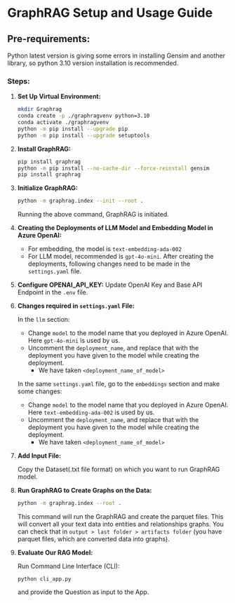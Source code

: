 # GraphRAG Setup and Usage Guide

## Pre-requirements:
Python latest version is giving some errors in installing Gensim and another library, so python 3.10 version installation is recommended.

### Steps:

1. **Set Up Virtual Environment:**

    ```sh
    mkdir Graphrag
    conda create -p ./graphragvenv python=3.10
    conda activate ./graphragvenv
    python -m pip install --upgrade pip
    python -m pip install --upgrade setuptools
    ```

2. **Install GraphRAG:**

    ```sh
    pip install graphrag
    python -m pip install --no-cache-dir --force-reinstall gensim
    pip install graphrag
    ```

3. **Initialize GraphRAG:**

    ```sh
    python -m graphrag.index --init --root .
    ```

    Running the above command, GraphRAG is initiated.

4. **Creating the Deployments of LLM Model and Embedding Model in Azure OpenAI:**

    - For embedding, the model is `text-embedding-ada-002`
    - For LLM model, recommended is `gpt-4o-mini`.
    After creating the deployments, following changes need to be made in the `settings.yaml` file.


5. **Configure OPENAI_API_KEY:**
    Update OpenAI Key and Base API Endpoint in the `.env` file.


6. **Changes required in `settings.yaml` File:**

    In the `llm` section:

    - Change `model` to the model name that you deployed in Azure OpenAI. Here `gpt-4o-mini` is used by us.
    - Uncomment the `deployment_name`, and replace that with the deployment you have given to the model while creating the deployment.
        - We have taken `<deployment_name_of_model>`

    In the same `settings.yaml` file, go to the `embeddings` section and make some changes:

    - Change `model` to the model name that you deployed in Azure OpenAI. Here `text-embedding-ada-002` is used by us.
    - Uncomment the `deployment_name`, and replace that with the deployment you have given to the model while creating the deployment.
        - We have taken `<deployment_name_of_model>`


7. **Add Input File:**

    Copy the Dataset(.txt file format) on which you want to run GraphRAG model.

8. **Run GraphRAG to Create Graphs on the Data:**

    ```sh
    python -m graphrag.index --root .
    ```

    This command will run the GraphRAG and create the parquet files. This will convert all your text data into entities and relationships graphs. You can check that in `output > last folder > artifacts folder` (you have parquet files, which are converted data into graphs).

9. **Evaluate Our RAG Model:**

    Run  Command Line Interface (CLI):
    ```
    python cli_app.py
    ```
    and provide the Question as input to the App.